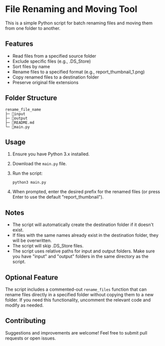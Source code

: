 # File Renaming and Moving Tool

This is a simple Python script for batch renaming files and moving them from one folder to another.

## Features

- Read files from a specified source folder
- Exclude specific files (e.g., .DS_Store)
- Sort files by name
- Rename files to a specified format (e.g., report_thumbnail_1.png)
- Copy renamed files to a destination folder
- Preserve original file extensions

## Folder Structure

```
rename_file_name
├─ 📁input
├─ 📁output
├─ 📄README.md
└─ 📄main.py
```

## Usage

1. Ensure you have Python 3.x installed.
2. Download the `main.py` file.
3. Run the script:

   ```
   python3 main.py
   ```

4. When prompted, enter the desired prefix for the renamed files (or press Enter to use the default "report_thumbnail").

## Notes

- The script will automatically create the destination folder if it doesn't exist.
- If files with the same names already exist in the destination folder, they will be overwritten.
- The script will skip .DS_Store files.
- The script uses relative paths for input and output folders. Make sure you have "input" and "output" folders in the same directory as the script.

## Optional Feature

The script includes a commented-out `rename_files` function that can rename files directly in a specified folder without copying them to a new folder. If you need this functionality, uncomment the relevant code and modify as needed.

## Contributing

Suggestions and improvements are welcome! Feel free to submit pull requests or open issues.
